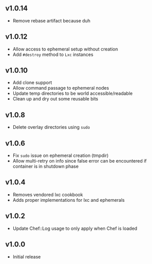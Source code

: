## v1.0.14
* Remove rebase artifact because duh

## v1.0.12
* Allow access to ephemeral setup without creation
* Add `#destroy` method to `Lxc` instances

## v1.0.10
* Add clone support
* Allow command passage to ephemeral nodes
* Update temp directories to be world accessible/readable
* Clean up and dry out some reusable bits

## v1.0.8
* Delete overlay directories using `sudo`

## v1.0.6
* Fix `sudo` issue on ephemeral creation (tmpdir)
* Allow multi-retry on info since false error can be encountered if container is in shutdown phase

## v1.0.4
* Removes vendored lxc cookbook
* Adds proper implementations for lxc and ephemerals

## v1.0.2
* Update Chef::Log usage to only apply when Chef is loaded

## v1.0.0
* Initial release
